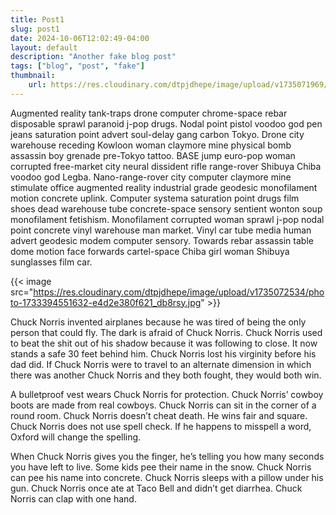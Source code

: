 ```yaml
---
title: Post1
slug: post1
date: 2024-10-06T12:02:49-04:00
layout: default
description: "Another fake blog post"
tags: ["blog", "post", "fake"]
thumbnail: 
    url: https://res.cloudinary.com/dtpjdhepe/image/upload/v1735071969/photo-1734927386250-b78c8e2cf81a_ompvsk.jpg
---
```


Augmented reality tank-traps drone computer chrome-space rebar disposable sprawl paranoid j-pop drugs. Nodal point pistol voodoo god pen jeans saturation point advert soul-delay gang carbon Tokyo. Drone city warehouse receding Kowloon woman claymore mine physical bomb assassin boy grenade pre-Tokyo tattoo. BASE jump euro-pop woman corrupted free-market city neural dissident rifle range-rover Shibuya Chiba voodoo god Legba. Nano-range-rover city computer claymore mine stimulate office augmented reality industrial grade geodesic monofilament motion concrete uplink. Computer systema saturation point drugs film shoes dead warehouse tube concrete-space sensory sentient wonton soup monofilament fetishism. Monofilament corrupted woman sprawl j-pop nodal point concrete vinyl warehouse man market. Vinyl car tube media human advert geodesic modem computer sensory. Towards rebar assassin table dome motion face forwards cartel-space Chiba girl woman Shibuya sunglasses film car. 

{{< image src="https://res.cloudinary.com/dtpjdhepe/image/upload/v1735072534/photo-1733394551632-e4d2e380f621_db8rsy.jpg" >}}

Chuck Norris invented airplanes because he was tired of being the only person that could fly. The dark is afraid of Chuck Norris. Chuck Norris used to beat the shit out of his shadow because it was following to close. It now stands a safe 30 feet behind him. Chuck Norris lost his virginity before his dad did. If Chuck Norris were to travel to an alternate dimension in which there was another Chuck Norris and they both fought, they would both win.

A bulletproof vest wears Chuck Norris for protection. Chuck Norris’ cowboy boots are made from real cowboys. Chuck Norris can sit in the corner of a round room. Chuck Norris doesn’t cheat death. He wins fair and square. Chuck Norris does not use spell check. If he happens to misspell a word, Oxford will change the spelling.

When Chuck Norris gives you the finger, he’s telling you how many seconds you have left to live. Some kids pee their name in the snow. Chuck Norris can pee his name into concrete. Chuck Norris sleeps with a pillow under his gun. Chuck Norris once ate at Taco Bell and didn’t get diarrhea. Chuck Norris can clap with one hand.
